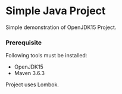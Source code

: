 # Simple Java Project

Simple demonstration of OpenJDK15 Project.

### Prerequisite

Following tools must be installed:

* OpenJDK15
* Maven 3.6.3

Project uses Lombok.